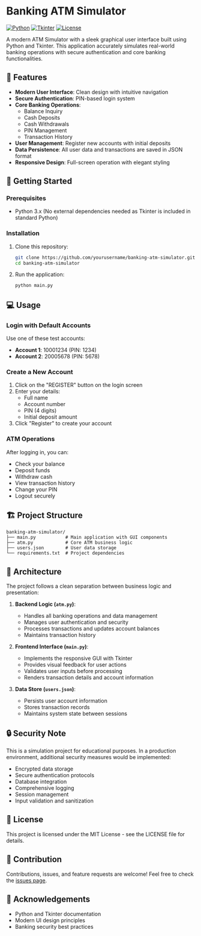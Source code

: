# Banking ATM Simulator

[![Python](https://img.shields.io/badge/Python-3.x-blue.svg)](https://www.python.org/)
[![Tkinter](https://img.shields.io/badge/GUI-Tkinter-orange.svg)](https://docs.python.org/3/library/tkinter.html)
[![License](https://img.shields.io/badge/License-MIT-green.svg)](LICENSE)

A modern ATM Simulator with a sleek graphical user interface built using Python and Tkinter. This application accurately simulates real-world banking operations with secure authentication and core banking functionalities.



## 🌟 Features

- **Modern User Interface**: Clean design with intuitive navigation
- **Secure Authentication**: PIN-based login system
- **Core Banking Operations**:
  - Balance Inquiry
  - Cash Deposits
  - Cash Withdrawals
  - PIN Management
  - Transaction History
- **User Management**: Register new accounts with initial deposits
- **Data Persistence**: All user data and transactions are saved in JSON format
- **Responsive Design**: Full-screen operation with elegant styling

## 🚀 Getting Started

### Prerequisites

- Python 3.x (No external dependencies needed as Tkinter is included in standard Python)

### Installation

1. Clone this repository:

   ```bash
   git clone https://github.com/yourusername/banking-atm-simulator.git
   cd banking-atm-simulator
   ```

2. Run the application:
   ```bash
   python main.py
   ```

## 💻 Usage

### Login with Default Accounts

Use one of these test accounts:

- **Account 1**: 10001234 (PIN: 1234)
- **Account 2**: 20005678 (PIN: 5678)

### Create a New Account

1. Click on the "REGISTER" button on the login screen
2. Enter your details:
   - Full name
   - Account number
   - PIN (4 digits)
   - Initial deposit amount
3. Click "Register" to create your account

### ATM Operations

After logging in, you can:

- Check your balance
- Deposit funds
- Withdraw cash
- View transaction history
- Change your PIN
- Logout securely

## 🏗️ Project Structure

```
banking-atm-simulator/
├── main.py           # Main application with GUI components
├── atm.py            # Core ATM business logic
├── users.json        # User data storage
└── requirements.txt  # Project dependencies
```

## 🧠 Architecture

The project follows a clean separation between business logic and presentation:

1. **Backend Logic (`atm.py`)**:

   - Handles all banking operations and data management
   - Manages user authentication and security
   - Processes transactions and updates account balances
   - Maintains transaction history

2. **Frontend Interface (`main.py`)**:

   - Implements the responsive GUI with Tkinter
   - Provides visual feedback for user actions
   - Validates user inputs before processing
   - Renders transaction details and account information

3. **Data Store (`users.json`)**:
   - Persists user account information
   - Stores transaction records
   - Maintains system state between sessions

## 🔒 Security Note

This is a simulation project for educational purposes. In a production environment, additional security measures would be implemented:

- Encrypted data storage
- Secure authentication protocols
- Database integration
- Comprehensive logging
- Session management
- Input validation and sanitization

## 📜 License

This project is licensed under the MIT License - see the LICENSE file for details.

## 👥 Contribution

Contributions, issues, and feature requests are welcome! Feel free to check the [issues page](https://github.com/yourusername/banking-atm-simulator/issues).

## 🙏 Acknowledgements

- Python and Tkinter documentation
- Modern UI design principles
- Banking security best practices
